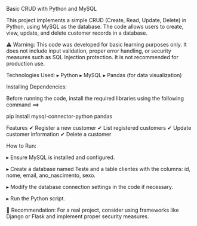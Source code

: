 Basic CRUD with Python and MySQL

This project implements a simple CRUD (Create, Read, Update, Delete) in Python, using MySQL as the database. The code allows users to create, view, update, and delete customer records in a database.

⚠ Warning:
This code was developed for basic learning purposes only. It does not include input validation, proper error handling, or security measures such as SQL Injection protection. It is not recommended for production use.

Technologies Used:
▸ Python
▸ MySQL
▸ Pandas (for data visualization)

Installing Dependencies:

Before running the code, install the required libraries using the following command ⟹

pip install mysql-connector-python pandas

Features
✔ Register a new customer
✔ List registered customers
✔ Update customer information
✔ Delete a customer

How to Run:

▸ Ensure MySQL is installed and configured.

▸ Create a database named Teste and a table clientes with the columns: id, nome, email, ano_nascimento, sexo.

▸ Modify the database connection settings in the code if necessary.

▸ Run the Python script.

📌 Recommendation: For a real project, consider using frameworks like Django or Flask and implement proper security measures.
